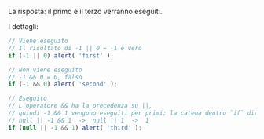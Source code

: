 La risposta: il primo e il terzo verranno eseguiti.

I dettagli:

```js run
// Viene eseguito
// Il risultato di -1 || 0 = -1 è vero
if (-1 || 0) alert( 'first' );

// Non viene eseguito
// -1 && 0 = 0, falso
if (-1 && 0) alert( 'second' );

// Eseguito
// L'operatore && ha la precedenza su ||,
// quindi -1 && 1 vengono eseguiti per primi; la catena dentro `if` diventa:
// null || -1 && 1  ->  null || 1  ->  1
if (null || -1 && 1) alert( 'third' );
```

